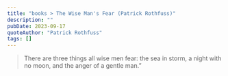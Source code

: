```yaml
---
title: "books > The Wise Man's Fear (Patrick Rothfuss)"
description: ""
pubDate: 2023-09-17
quoteAuthor: "Patrick Rothfuss"
tags: []
---
```


> There are three things all wise men fear: the sea in storm, a night with no moon, and the anger of a gentle man.”